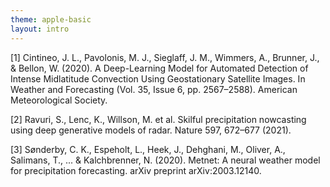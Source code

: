 ```yaml
---
theme: apple-basic
layout: intro
---
```

<BarTop title="Referencias" />

[1] Cintineo, J. L., Pavolonis, M. J., Sieglaff, J. M., Wimmers, A., Brunner, J., & Bellon, W. (2020). A Deep-Learning Model for Automated Detection of Intense Midlatitude Convection Using Geostationary Satellite Images. In Weather and Forecasting (Vol. 35, Issue 6, pp. 2567–2588). American Meteorological Society.

[2] Ravuri, S., Lenc, K., Willson, M. et al. Skilful precipitation nowcasting using deep generative models of radar. Nature 597, 672–677 (2021).

[3] Sønderby, C. K., Espeholt, L., Heek, J., Dehghani, M., Oliver, A., Salimans, T., ... & Kalchbrenner, N. (2020). Metnet: A neural weather model for precipitation forecasting. arXiv preprint arXiv:2003.12140.

<BarBottom />